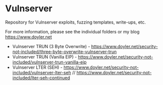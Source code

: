 # Vulnserver
Repository for Vulnserver exploits, fuzzing templates, write-ups, etc.

For more information, please see the individual folders or my blog https://www.doyler.net

* Vulnserver TRUN (3 Byte Overwrite) - https://www.doyler.net/security-not-included/three-byte-overwrite-vulnserver-trun
* Vulnserver TRUN (Vanilla EIP) - https://www.doyler.net/security-not-included/vulnserver-trun-vanilla-eip
* Vulnserver LTER (SEH) - https://www.doyler.net/security-not-included/vulnserver-lter-seh  //  https://www.doyler.net/security-not-included/lter-seh-continued